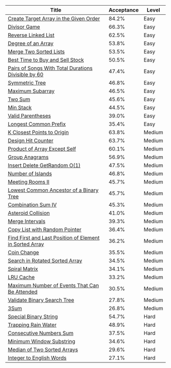 | Title                                                                                                                                            | Acceptance   | Level   |
|--------------------------------------------------------------------------------------------------------------------------------------------------|--------------|---------|
| [Create Target Array in the Given Order](https://leetcode.com/problems/create-target-array-in-the-given-order)                                   | 84.2%        | Easy    |
| [Divisor Game](https://leetcode.com/problems/divisor-game)                                                                                       | 66.3%        | Easy    |
| [Reverse Linked List](https://leetcode.com/problems/reverse-linked-list)                                                                         | 62.5%        | Easy    |
| [Degree of an Array](https://leetcode.com/problems/degree-of-an-array)                                                                           | 53.8%        | Easy    |
| [Merge Two Sorted Lists](https://leetcode.com/problems/merge-two-sorted-lists)                                                                   | 53.5%        | Easy    |
| [Best Time to Buy and Sell Stock](https://leetcode.com/problems/best-time-to-buy-and-sell-stock)                                                 | 50.5%        | Easy    |
| [Pairs of Songs With Total Durations Divisible by 60](https://leetcode.com/problems/pairs-of-songs-with-total-durations-divisible-by-60)         | 47.4%        | Easy    |
| [Symmetric Tree](https://leetcode.com/problems/symmetric-tree)                                                                                   | 46.8%        | Easy    |
| [Maximum Subarray](https://leetcode.com/problems/maximum-subarray)                                                                               | 46.5%        | Easy    |
| [Two Sum](https://leetcode.com/problems/two-sum)                                                                                                 | 45.6%        | Easy    |
| [Min Stack](https://leetcode.com/problems/min-stack)                                                                                             | 44.5%        | Easy    |
| [Valid Parentheses](https://leetcode.com/problems/valid-parentheses)                                                                             | 39.0%        | Easy    |
| [Longest Common Prefix](https://leetcode.com/problems/longest-common-prefix)                                                                     | 35.4%        | Easy    |
| [K Closest Points to Origin](https://leetcode.com/problems/k-closest-points-to-origin)                                                           | 63.8%        | Medium  |
| [Design Hit Counter](https://leetcode.com/problems/design-hit-counter)                                                                           | 63.7%        | Medium  |
| [Product of Array Except Self](https://leetcode.com/problems/product-of-array-except-self)                                                       | 60.1%        | Medium  |
| [Group Anagrams](https://leetcode.com/problems/group-anagrams)                                                                                   | 56.9%        | Medium  |
| [Insert Delete GetRandom O(1)](https://leetcode.com/problems/insert-delete-getrandom-o1)                                                         | 47.5%        | Medium  |
| [Number of Islands](https://leetcode.com/problems/number-of-islands)                                                                             | 46.8%        | Medium  |
| [Meeting Rooms II](https://leetcode.com/problems/meeting-rooms-ii)                                                                               | 45.7%        | Medium  |
| [Lowest Common Ancestor of a Binary Tree](https://leetcode.com/problems/lowest-common-ancestor-of-a-binary-tree)                                 | 45.7%        | Medium  |
| [Combination Sum IV](https://leetcode.com/problems/combination-sum-iv)                                                                           | 45.3%        | Medium  |
| [Asteroid Collision](https://leetcode.com/problems/asteroid-collision)                                                                           | 41.0%        | Medium  |
| [Merge Intervals](https://leetcode.com/problems/merge-intervals)                                                                                 | 39.3%        | Medium  |
| [Copy List with Random Pointer](https://leetcode.com/problems/copy-list-with-random-pointer)                                                     | 36.4%        | Medium  |
| [Find First and Last Position of Element in Sorted Array](https://leetcode.com/problems/find-first-and-last-position-of-element-in-sorted-array) | 36.2%        | Medium  |
| [Coin Change](https://leetcode.com/problems/coin-change)                                                                                         | 35.5%        | Medium  |
| [Search in Rotated Sorted Array](https://leetcode.com/problems/search-in-rotated-sorted-array)                                                   | 34.5%        | Medium  |
| [Spiral Matrix](https://leetcode.com/problems/spiral-matrix)                                                                                     | 34.1%        | Medium  |
| [LRU Cache](https://leetcode.com/problems/lru-cache)                                                                                             | 33.2%        | Medium  |
| [Maximum Number of Events That Can Be Attended](https://leetcode.com/problems/maximum-number-of-events-that-can-be-attended)                     | 30.5%        | Medium  |
| [Validate Binary Search Tree](https://leetcode.com/problems/validate-binary-search-tree)                                                         | 27.8%        | Medium  |
| [3Sum](https://leetcode.com/problems/3sum)                                                                                                       | 26.8%        | Medium  |
| [Special Binary String](https://leetcode.com/problems/special-binary-string)                                                                     | 54.7%        | Hard    |
| [Trapping Rain Water](https://leetcode.com/problems/trapping-rain-water)                                                                         | 48.9%        | Hard    |
| [Consecutive Numbers Sum](https://leetcode.com/problems/consecutive-numbers-sum)                                                                 | 37.5%        | Hard    |
| [Minimum Window Substring](https://leetcode.com/problems/minimum-window-substring)                                                               | 34.6%        | Hard    |
| [Median of Two Sorted Arrays](https://leetcode.com/problems/median-of-two-sorted-arrays)                                                         | 29.6%        | Hard    |
| [Integer to English Words](https://leetcode.com/problems/integer-to-english-words)                                                               | 27.1%        | Hard    |